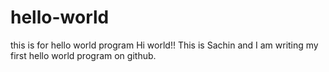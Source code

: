 # hello-world
this is for hello world program
Hi world!!
This is Sachin and I am writing my first hello world program on github.
